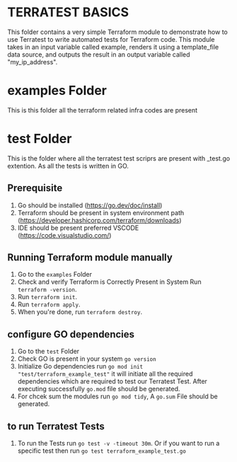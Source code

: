 # TERRATEST BASICS

This folder contains a very simple Terraform module to demonstrate how to use Terratest to write automated tests for Terraform code. This module takes in an input variable called example, renders it using a template_file data source, and outputs the result in an output variable called "my_ip_address".

# examples Folder

This is this folder all the terraform related infra codes are present

# test Folder

This is the folder where all the terratest test scriprs are present with _test.go extention. As all the tests is written in GO. 

## Prerequisite 

1. Go should be installed (https://go.dev/doc/install)
1. Terraform should be present in system environment path (https://developer.hashicorp.com/terraform/downloads)
1. IDE should be present preferred VSCODE (https://code.visualstudio.com/)

## Running Terraform module manually

1. Go to the `examples` Folder
1. Check and verify Terraform is Correctly Present in System Run `terraform -version`.
1. Run `terraform init`.
1. Run `terraform apply`.
1. When you're done, run `terraform destroy`.

##  configure GO dependencies

1. Go to the `test` Folder
1. Check GO is present in your system `go version`
1. Initialize Go dependencies run `go mod init "test/terraform_example_test"` it will initiate all the required dependencies which are required to test our Terratest Test. After executing successfully `go.mod` file should be generated. 
1. For chcek sum the modules run `go mod tidy`, A `go.sum` File should be generated. 

## to run Terratest Tests
1.  To run the Tests run `go test -v -timeout 30m`. Or if you want to run a specific test then run `go test terraform_example_test.go`


